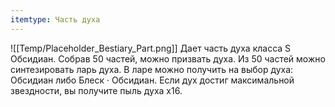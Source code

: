 ```yaml
---
itemtype: Часть духа
---
```

![[Temp/Placeholder_Bestiary_Part.png]]
Дает часть духа класса S Обсидиан. Собрав 50 частей, можно призвать духа. Из 50 частей можно синтезировать ларь духа. В ларе можно получить на выбор духа: Обсидиан либо Блеск · Обсидиан. Если дух достиг максимальной звездности, вы получите пыль духа х16.
